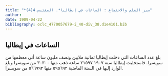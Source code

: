 ```yaml
---
title: "*سير العلم والاجتماع : الساعات في إيطاليا*. المقتبس 4(4)"
author: 
date: 1909-04-22
bibliography: oclc_4770057679-i_40-div_38.d1e4101.bib
---
```




##  الساعات في إيطاليا 


 بلغ عدد الساعات التي دخلت إيطاليا  ثمانية  ملايين ونصف مليون ساعة أتى معظمها من سويسرا. فاستجلبت إيطاليا سنة  ١٩٠٧  ٢١٥٩٧  ساعة ذهب منها  ٣٠٣٠٠  من سويسرا وبلغ الوارد إليها في السنة الماضية  ٥٩٥٦٩٢  منها  ٥٦٦٩٩٢  من سويسرا. 
